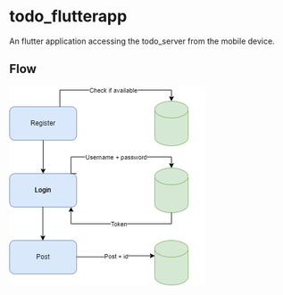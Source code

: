 # todo_flutterapp

An flutter application accessing the todo_server from the mobile device.

## Flow

![Alt text](/media/Flutter_todo_flow.png)
